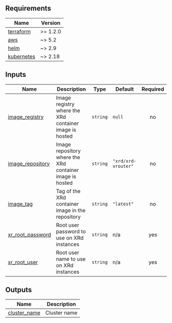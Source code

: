 <!-- BEGIN_TF_DOCS -->
## Requirements

| Name | Version |
|------|---------|
| <a name="requirement_terraform"></a> [terraform](#requirement\_terraform) | >= 1.2.0 |
| <a name="requirement_aws"></a> [aws](#requirement\_aws) | ~> 5.2 |
| <a name="requirement_helm"></a> [helm](#requirement\_helm) | ~> 2.9 |
| <a name="requirement_kubernetes"></a> [kubernetes](#requirement\_kubernetes) | ~> 2.18 |

## Inputs

| Name | Description | Type | Default | Required |
|------|-------------|------|---------|:--------:|
| <a name="input_image_registry"></a> [image\_registry](#input\_image\_registry) | Image registry where the XRd container image is hosted | `string` | `null` | no |
| <a name="input_image_repository"></a> [image\_repository](#input\_image\_repository) | Image repository where the XRd container image is hosted | `string` | `"xrd/xrd-vrouter"` | no |
| <a name="input_image_tag"></a> [image\_tag](#input\_image\_tag) | Tag of the XRd container image in the repository | `string` | `"latest"` | no |
| <a name="input_xr_root_password"></a> [xr\_root\_password](#input\_xr\_root\_password) | Root user password to use on XRd instances | `string` | n/a | yes |
| <a name="input_xr_root_user"></a> [xr\_root\_user](#input\_xr\_root\_user) | Root user name to use on XRd instances | `string` | n/a | yes |

## Outputs

| Name | Description |
|------|-------------|
| <a name="output_cluster_name"></a> [cluster\_name](#output\_cluster\_name) | Cluster name |
<!-- END_TF_DOCS -->
